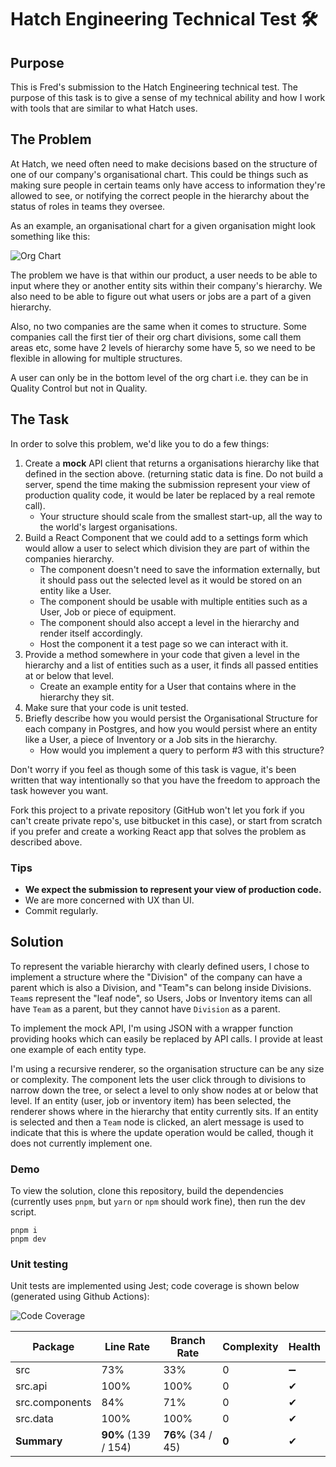 # Hatch Engineering Technical Test 🛠

## Purpose

This is Fred's submission to the Hatch Engineering technical test. The purpose of this task is to give a sense of my technical ability and how I work with tools that are similar to what Hatch uses.

## The Problem

At Hatch, we need often need to make decisions based on the structure of one of our company's organisational chart. This could be things such as making sure people in certain teams only have access to information they're allowed to see, or notifying the correct people in the hierarchy about the status of roles in teams they oversee.

As an example, an organisational chart for a given organisation might look something like this:

![Org Chart](https://qualityinspection.org/wp-content/uploads/2014/04/Screen-Shot-2014-05-05-at-10.57.09-am-e1399258713233.png "Org Chart")

The problem we have is that within our product, a user needs to be able to input where they or another entity sits within their company's hierarchy. We also need to be able to figure out what users or jobs are a part of a given hierarchy.

Also, no two companies are the same when it comes to structure. Some companies call the first tier of their org chart divisions, some call them areas etc, some have 2 levels of hierarchy some have 5, so we need to be flexible in allowing for multiple structures.

A user can only be in the bottom level of the org chart i.e. they can be in Quality Control but not in Quality.

## The Task

In order to solve this problem, we'd like you to do a few things:

1. Create a **mock** API client that returns a organisations hierarchy like that defined in the section above. (returning static data is fine. Do not build a server, spend the time making the submission represent your view of production quality code, it would be later be replaced by a real remote call).
   - Your structure should scale from the smallest start-up, all the way to the world's largest organisations.
2. Build a React Component that we could add to a settings form which would allow a user to select which division they are part of within the companies hierarchy.
   - The component doesn't need to save the information externally, but it should pass out the selected level as it would be stored on an entity like a User.
   - The component should be usable with multiple entities such as a User, Job or piece of equipment.
   - The component should also accept a level in the hierarchy and render itself accordingly.
   - Host the component it a test page so we can interact with it.
3. Provide a method somewhere in your code that given a level in the hierarchy and a list of entities such as a user, it finds all passed entities at or below that level.
   - Create an example entity for a User that contains where in the hierarchy they sit.
4. Make sure that your code is unit tested.
5. Briefly describe how you would persist the Organisational Structure for each company in Postgres, and how you would persist where an entity like a User, a piece of Inventory or a Job sits in the hierarchy.
   - How would you implement a query to perform #3 with this structure?

Don't worry if you feel as though some of this task is vague, it's been written that way intentionally so that you have the freedom to approach the task however you want.

Fork this project to a private repository (GitHub won't let you fork if you can't create private repo's, use bitbucket in this case), or start from scratch if you prefer and create a working React app that solves the problem as described above.

### Tips

- **We expect the submission to represent your view of production code.**
- We are more concerned with UX than UI.
- Commit regularly.

## Solution

To represent the variable hierarchy with clearly defined users, I chose to implement a structure where the "Division" of the company can have a parent which is also a Division, and "Team"s can belong inside Divisions. `Team`s represent the "leaf node", so Users, Jobs or Inventory items can all have `Team` as a parent, but they cannot have `Division` as a parent.

To implement the mock API, I'm using JSON with a wrapper function providing hooks which can easily be replaced by API calls. I provide at least one example of each entity type.

I'm using a recursive renderer, so the organisation structure can be any size or complexity. The component lets the user click through to divisions to narrow down the tree, or select a level to only show nodes at or below that level. If an entity (user, job or inventory item) has been selected, the renderer shows where in the hierarchy that entity currently sits. If an entity is selected and then a `Team` node is clicked, an alert message is used to indicate that this is where the update operation would be called, though it does not currently implement one.

### Demo

To view the solution, clone this repository, build the dependencies (currently uses `pnpm`, but `yarn` or `npm` should work fine), then run the dev script.

```
pnpm i
pnpm dev
```

### Unit testing

Unit tests are implemented using Jest; code coverage is shown below (generated using Github Actions):

![Code Coverage](https://img.shields.io/badge/Code%20Coverage-90%25-success?style=flat)

| Package        | Line Rate           | Branch Rate       | Complexity | Health |
| -------------- | ------------------- | ----------------- | ---------- | ------ |
| src            | 73%                 | 33%               | 0          | ➖     |
| src.api        | 100%                | 100%              | 0          | ✔      |
| src.components | 84%                 | 71%               | 0          | ✔      |
| src.data       | 100%                | 100%              | 0          | ✔      |
| **Summary**    | **90%** (139 / 154) | **76%** (34 / 45) | **0**      | ✔      |
